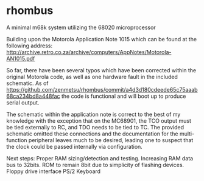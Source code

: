 # rhombus
A minimal m68k system utilizing the 68020 microprocessor 

Building upon the Motorola Application Note 1015 which can be found at the following address:
http://archive.retro.co.za/archive/computers/AppNotes/Motorola-AN1015.pdf

So far, there have been several typos which have been corrected within the original Motorola code, 
as well as one hardware fault in the included schematic.
As of https://github.com/zenmetsu/rhombus/commit/a4d3d180cdeede65c75aaab68ca234bd8a448fac   the code
is functional and will boot up to produce serial output.

The schematic within the application note is correct to the best of my knowledge with the exception
that on the MC68901, the TCO output must be tied externally to RC, and TDO needs to be tied to TC.
The provided schematic omitted these connections and the documentation for the multi-function peripheral
leaves much to be desired, leading one to suspect that the clock could be passed internally 
via configuration.

Next steps:
Proper RAM sizing/detection and testing.
Increasing RAM data bus to 32bits.  ROM to remain 8bit due to simplicity of flashing devices.
Floppy drive interface
PS/2 Keyboard
